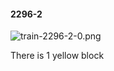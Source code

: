 #### 2296-2
![train-2296-2-0.png](https://github.com/lil-lab/nlvr/raw/master/nlvr/train/images/38/train-2296-2-0.png "train-2296-2-0.png")

There is 1 yellow block